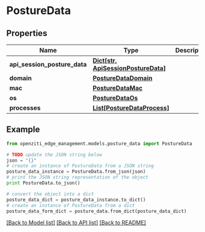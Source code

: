 # PostureData


## Properties
Name | Type | Description | Notes
------------ | ------------- | ------------- | -------------
**api_session_posture_data** | [**Dict[str, ApiSessionPostureData]**](ApiSessionPostureData.md) |  | 
**domain** | [**PostureDataDomain**](PostureDataDomain.md) |  | 
**mac** | [**PostureDataMac**](PostureDataMac.md) |  | 
**os** | [**PostureDataOs**](PostureDataOs.md) |  | 
**processes** | [**List[PostureDataProcess]**](PostureDataProcess.md) |  | 

## Example

```python
from openziti_edge_management.models.posture_data import PostureData

# TODO update the JSON string below
json = "{}"
# create an instance of PostureData from a JSON string
posture_data_instance = PostureData.from_json(json)
# print the JSON string representation of the object
print PostureData.to_json()

# convert the object into a dict
posture_data_dict = posture_data_instance.to_dict()
# create an instance of PostureData from a dict
posture_data_form_dict = posture_data.from_dict(posture_data_dict)
```
[[Back to Model list]](../README.md#documentation-for-models) [[Back to API list]](../README.md#documentation-for-api-endpoints) [[Back to README]](../README.md)


